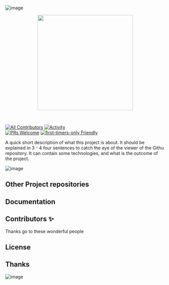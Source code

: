 <!-- 
This repository is to show the cool project you created.
To make it easier to present, we created this sample, which you can edit and use for your HK project.
-->

![image](https://github.com/hackkosice/i-demoed-hk24/assets/41269745/40f125f2-8a38-4112-b898-2adfef22afd8)

<p align="center">
  <a href="https://hackkosice.com">
    <img src="https://github.com/hackkosice/i-demoed-hk24/assets/41269745/156db290-9b9f-47b3-9268-3c7381081144" height="300px">
  </a>
</p>

&nbsp;

<!--
In the next part, we recommend displaying all important shields for your project: https://github.com/badges/shields
-->

[![All Contributors](https://img.shields.io/github/contributors/hackkosice/i-demoed-hk24?style=flat-square)](https://github.com/hackkosice/i-demoed-hk24/graphs/contributors)
[![Activity](https://img.shields.io/github/commit-activity/m/hackkosice/i-demoed-hk24?style=flat-square)](https://github.com/hackkosice/i-demoed-hk24/pulse)  
[![PRs Welcome](https://img.shields.io/badge/PRs-welcome-brightgreen.svg?style=flat-square)](http://makeapullrequest.com)
[![first-timers-only Friendly](https://img.shields.io/badge/first--timers--only-friendly-blue.svg)](http://www.firsttimersonly.com/)



A quick short description of what this project is about. It should be explained in
3 - 4 four sentences to catch the eye of the viewer of the Githu repository. 
It can contain some technologies, and what is the outcome of the project.

![image](https://github.com/hackkosice/i-demoed-hk24/assets/41269745/1ab98e25-4f6e-47e4-97dc-8112e94defa5)


## Other Project repositories

<!--
If your project is constructed out of multiple Repositories, you can specify them here:
-->

## Documentation

<!--
Documentation is a crucial part of every project, but also maybe during the hackathon, you did not have time to create it. We recommend coming back later and filling in this part, for example, with https://docs.github.com/en/communities/documenting-your-project-with-wikis/about-wikis
-->


## Contributors ✨

Thanks go to these wonderful people
<!--
Here, you can show off all your cool teammates with whom you created this project.
If you want to automate it, you can use a cool bot: https://allcontributors.org/
-->

## License

<!-- You can use this section to specify the license for this project under which it can be distributed. -->

## Thanks

<!-- You can use this section to thank people who helped you create this awesome project outside of your team -->

![image](https://github.com/hackkosice/i-demoed-hk24/assets/41269745/4e728c6d-d294-4db2-b1d0-707fa371416e)

